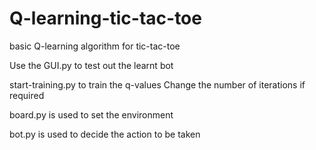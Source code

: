 # Q-learning-tic-tac-toe
basic Q-learning algorithm for tic-tac-toe

Use the GUI.py to test out the learnt bot

start-training.py to train the q-values
  Change the number of iterations if required
  
board.py is used to set the environment

bot.py is used to decide the action to be taken


